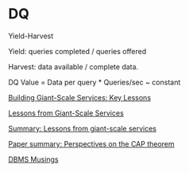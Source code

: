 # DQ

Yield-Harvest

Yield: queries completed / queries offered

Harvest: data available / complete data.

DQ Value = Data per query \* Queries/sec ~ constant

[Building Giant-Scale Services: Key Lessons](https://www.linkedin.com/pulse/building-giant-scale-services-key-lessons-nathaniel-payne/)

[Lessons from Giant-Scale Services](https://people.eecs.berkeley.edu/~brewer/papers/GiantScale.pdf)

[Summary: Lessons from giant-scale services](https://muratbuffalo.blogspot.com/2011/01/lessons-from-giant-scale-services.html)

[Paper summary: Perspectives on the CAP theorem](https://muratbuffalo.blogspot.com/2015/02/paper-summary-perspectives-on-cap.html)

[DBMS Musings](https://dbmsmusings.blogspot.com/)
